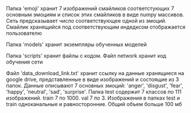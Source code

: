 Папка 'emoji' хранит 7 изображений смайликов соответстующих 7 основным эмоциям и список этих смайликов в виде numpy массивов. Сеть предсказывает число соответствующее одной из эмоций. Смайлик хранящийся под соответствующим индедксом отображается пользователю

Папка 'models' хранит экземпляры обученных моделей

Папка 'scripts' хранит файлы с кодом. Файл network хранит код обучения сети

Файл 'data_download_link.txt' хранит ссылку на данные хранящиеся на google drive, представленные в виде изображений и состоящие из 3 папок. Данные описывают 7 основных эмоций: 'anger', 'disgust', 'fear', 'happy', 'neutral', 'sad', 'surprise'. Папка test содержит 7 классов по 111 изображений. train 7 по 1000. val 7 по 3. Изображения в папках test и train одноканальные и равносторонние. Общий объем больше 100 мб

